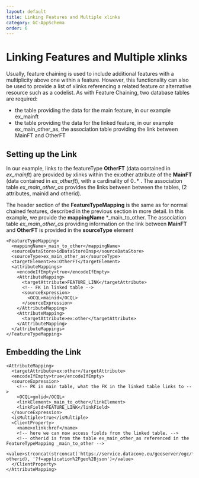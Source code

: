 ```yaml
---
layout: default
title: Linking Features and Multiple xlinks
category: GC-AppSchema
order: 6
---
```


# Linking Features and Multiple xlinks

Usually, feature chaining is used to include additional features with a multiplicity above one within a feature. However, this functionality can also be used to provide a list of xlinks referencing a related feature or alternative resource such as a codelist. As with Feature Chaining, two database tables are required:
* the table providing the data for the main feature, in our example ex_mainft
* the table providing the data for the linked feature, in our example ex_main_other_as, the association table providing the link between MainFT and OtherFT

## Setting up the Link


In our example, links to the featureType **OtherFT** (data contained in *ex_mainft*) are provided by xlinks within the ex:other attribute of the **MainFT** (data contained in *ex_otherft*), with a cardinality of 0..* . The association table *ex_main_other_as* provides the links between between the tables, (2 attributes, mainid and otherid).

The header section of the **FeatureTypeMapping** is the same as for normal chained features, described in the previous section in more detail. In this example, we provide the **mappingName** *_main_to_other. 
The association table *ex_main_other_as* providing information on the link between **MainFT** and **OtherFT** is provided in the **sourceType** element

```
<FeatureTypeMapping>
  <mappingName>_main_to_other</mappingName>
  <sourceDataStore>idDataStoreInsp</sourceDataStore>
  <sourceType>ex_main_other_as</sourceType>
  <targetElement>ex:OtherFT</targetElement>
  <attributeMappings>
	<encodeIfEmpty>true</encodeIfEmpty>
	<AttributeMapping>
	  <targetAttribute>FEATURE_LINK</targetAttribute>
	  <!-- FK in linked table -->
	  <sourceExpression>
		<OCQL>mainid</OCQL>
	  </sourceExpression>
	</AttributeMapping>
	<AttributeMapping>
	  <targetAttribute>ex:other</targetAttribute>
	</AttributeMapping>
  </attributeMappings>
</FeatureTypeMapping>	
```

## Embedding the Link

```
<AttributeMapping>
  <targetAttribute>ex:other</targetAttribute>
  <encodeIfEmpty>true</encodeIfEmpty>
  <sourceExpression>
    <!-- PK in main table, what the FK in the linked table links to -->
    <OCQL>gmlid</OCQL>
    <linkElement>_main_to_other</linkElement>
    <linkField>FEATURE_LINK</linkField>
  </sourceExpression>
  <isMultiple>true</isMultiple>
  <ClientProperty>
    <name>xlink:href</name>
    <!-- here we can now access fields from the linked table. -->
    <!-- otherid is from the table ex_main_other_as referenced in the FeatureTypeMapping _main_to_other -->
    <value>strconcat(strconcat('https://service.datacove.eu/geoserver/ogc/features/collections/ex:OtherFT/items/', otherid), '?f=application%2Fgeo%2Bjson')</value>
  </ClientProperty>
</AttributeMapping>					
```
